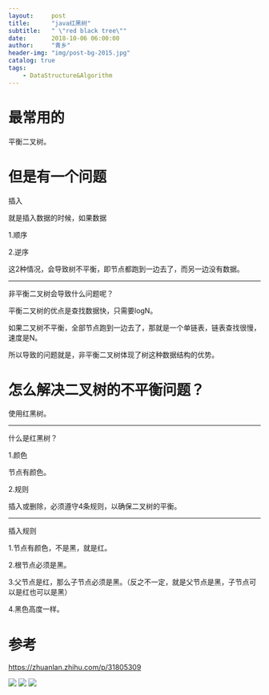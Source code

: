 ```yaml
---
layout:     post
title:      "java红黑树"
subtitle:   " \"red black tree\""
date:       2018-10-06 06:00:00
author:     "青乡"
header-img: "img/post-bg-2015.jpg"
catalog: true
tags:
    - DataStructure&Algorithm
---
```




# 最常用的

平衡二叉树。



# 但是有一个问题

插入

就是插入数据的时候，如果数据

1.顺序

2.逆序



这2种情况，会导致树不平衡，即节点都跑到一边去了，而另一边没有数据。



---

非平衡二叉树会导致什么问题呢？

平衡二叉树的优点是查找数据快，只需要logN。



如果二叉树不平衡，全部节点跑到一边去了，那就是一个单链表，链表查找很慢，速度是N。



所以导致的问题就是，非平衡二叉树体现了树这种数据结构的优势。



# 怎么解决二叉树的不平衡问题？

使用红黑树。



---

什么是红黑树？

1.颜色

节点有颜色。



2.规则

插入或删除，必须遵守4条规则，以确保二叉树的平衡。



---

插入规则

1.节点有颜色，不是黑，就是红。

2.根节点必须是黑。

3.父节点是红，那么子节点必须是黑。（反之不一定，就是父节点是黑，子节点可以是红也可以是黑）

4.黑色高度一样。



# 参考

https://zhuanlan.zhihu.com/p/31805309



![](http://pg60ucix6.bkt.clouddn.com/WechatIMG1011-1.jpeg)
![](http://pg60ucix6.bkt.clouddn.com/WechatIMG1011-2.jpeg)
![](http://pg60ucix6.bkt.clouddn.com/WechatIMG1011-3.jpeg)
